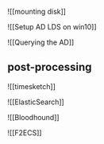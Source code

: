 ![[mounting disk]]

![[Setup AD LDS on win10]]


![[Querying the AD]]

## post-processing

![[timesketch]]

![[ElasticSearch]]

![[Bloodhound]]

![[F2ECS]]